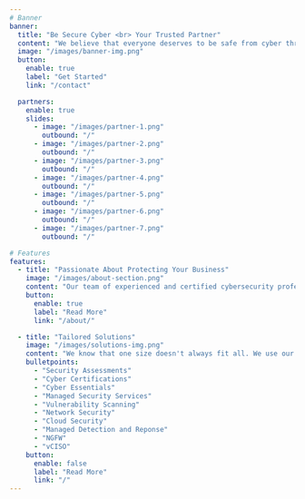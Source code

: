 ```yaml
---
# Banner
banner:
  title: "Be Secure Cyber <br> Your Trusted Partner"
  content: "We believe that everyone deserves to be safe from cyber threats and understand that cybersecurity can be complex and overwhelming. We are passionate about simplifying the security of your business. "
  image: "/images/banner-img.png"
  button:
    enable: true
    label: "Get Started"
    link: "/contact"

  partners:
    enable: true
    slides:
      - image: "/images/partner-1.png"
        outbound: "/"
      - image: "/images/partner-2.png"
        outbound: "/"
      - image: "/images/partner-3.png"
        outbound: "/"
      - image: "/images/partner-4.png"
        outbound: "/"
      - image: "/images/partner-5.png"
        outbound: "/"
      - image: "/images/partner-6.png"
        outbound: "/"
      - image: "/images/partner-7.png"
        outbound: "/"

# Features
features:
  - title: "Passionate About Protecting Your Business"
    image: "/images/about-section.png"
    content: "Our team of experienced and certified cybersecurity professionals has a deep understanding of the latest cyber threats and trends. We use this knowledge to develop and implement innovative and effective cybersecurity solutions that meet the unique needs of our clients. <br><br> We're proud to be a trusted partner to our clients, and we're committed to helping them achieve their cybersecurity goals."
    button:
      enable: true
      label: "Read More"
      link: "/about/"

  - title: "Tailored Solutions"
    image: "/images/solutions-img.png"
    content: "We know that one size doesn't always fit all. We use our experience working with all sizes and types of organisation to provide a solution which works for you."
    bulletpoints:
      - "Security Assessments"
      - "Cyber Certifications"
      - "Cyber Essentials"
      - "Managed Security Services"
      - "Vulnerability Scanning"
      - "Network Security"
      - "Cloud Security"
      - "Managed Detection and Reponse"
      - "NGFW"
      - "vCISO"
    button:
      enable: false
      label: "Read More"
      link: "/"
---
```

